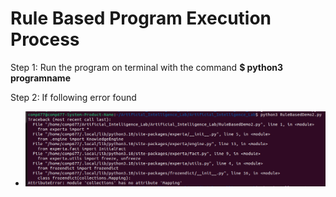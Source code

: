 # Rule Based Program Execution Process

Step 1: Run the program on terminal with the command **$ python3 programname**

Step 2: If following error found

-  ![Frozendict Execution Error ](images/Exp2ExecutionErrorResolutionImages/RuleBasedCodeExecutionError.png)

